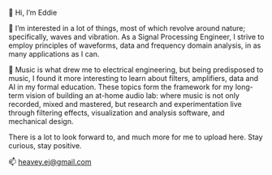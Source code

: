 👋 Hi, I’m Eddie

👀 I’m interested in a lot of things, most of which revolve around nature; specifically, waves and vibration. As a Signal Processing Engineer, I strive to employ principles of
waveforms, data and frequency domain analysis, in as many applications as I can.

🌱 Music is what drew me to electrical engineering, but being predisposed to music, I found it more interesting to learn about filters, amplifiers, data and AI in my formal
 education. These topics form the framework for my long-term vision of building an at-home audio lab: where music is not only recorded, mixed and mastered, but research and
 experimentation live through filtering effects, visualization and analysis software, and mechanical design.
 
There is a lot to look forward to, and much more for me to upload here. Stay curious, stay positive.

📫 heavey.ej@gmail.com

<!---

--->
